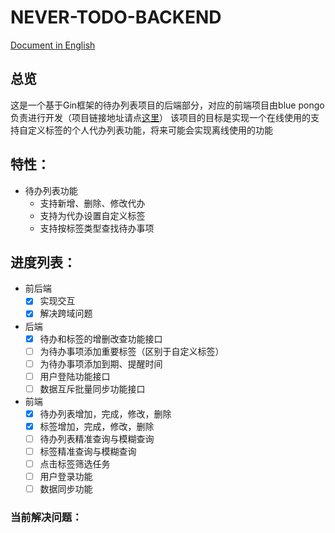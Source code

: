 # NEVER-TODO-BACKEND

[ Document in English ](./README.md)

## 总览

这是一个基于Gin框架的待办列表项目的后端部分，对应的前端项目由blue pongo负责进行开发（项目链接地址请点[这里](https://github.com/bluepongo/never-todo-frontend)）
该项目的目标是实现一个在线使用的支持自定义标签的个人代办列表功能，将来可能会实现离线使用的功能

## 特性：
* 待办列表功能
  * 支持新增、删除、修改代办
  * 支持为代办设置自定义标签
  * 支持按标签类型查找待办事项

## 进度列表：

* 前后端
  * [x] 实现交互
  * [x] 解决跨域问题 
* 后端
  * [x] 待办和标签的增删改查功能接口
  * [ ] 为待办事项添加重要标签（区别于自定义标签）
  * [ ] 为待办事项添加到期、提醒时间
  * [ ] 用户登陆功能接口
  * [ ] 数据互斥批量同步功能接口
* 前端
  * [x] 待办列表增加，完成，修改，删除
  * [x] 标签增加，完成，修改，删除
  * [ ] 待办列表精准查询与模糊查询
  * [ ] 标签精准查询与模糊查询
  * [ ] 点击标签筛选任务
  * [ ] 用户登录功能
  * [ ] 数据同步功能

### 当前解决问题：


